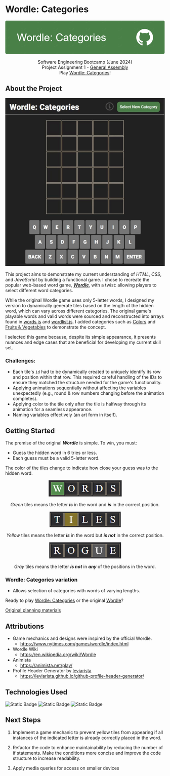
# Wordle: Categories

<div align="center">

![a green background banner with "Wordle: Categories" in white font to the left and white github logo to the right](./resources/github-header-image.png)

Software Engineering Bootcamp (June 2024)<br>
Project Assignment 1 - [General Assembly](https://generalassemb.ly/)<br>
Play [Wordle: Categories](https://jpham4801.github.io/wordle-game/)!

</div>

## About the Project

<div align="center"><img alt="Wordle category gameplay showing a 5x6 grid and on screen keyboard. The player guesses the word by typing letters and the game highlights the correct, misplaced, and invalid letters in each position." src="./resources/wordle_gameplay.gif"></div>

This project aims to demonstrate my current understanding of *HTML*, *CSS*, and *JavaScript* by building a functional game. I chose to recreate the popular web-based word game, ***[Wordle](https://www.nytimes.com/games/wordle/index.html)***, with a twist: allowing players to select different word categories.

While the original Wordle game uses only 5-letter words, I designed my version to dynamically generate tiles based on the length of the hidden word, which can vary across different categories. The original game's playable words and valid words were sourced and reconstructed into arrays found in [words.js](https://github.com/JPham4801/wordle-game/blob/main/js/words.js) and [wordlist.js](https://github.com/JPham4801/wordle-game/blob/main/js/wordlist.js). I added categories such as [Colors](https://github.com/JPham4801/wordle-game/blob/main/js/colors.js) and [Fruits & Vegetables](https://github.com/JPham4801/wordle-game/blob/main/js/fruitsAndVegetables.js) to demonstrate the concept.

I selected this game because, despite its simple appearance, it presents nuances and edge cases that are beneficial for developing my current skill set.

### Challenges:

- Each tile's `id` had to be dynamically created to uniquely identify its row and position within that row. This required careful handling of the IDs to ensure they matched the structure needed for the game's functionality.
- Applying animations sequentially without affecting the variables unexpectedly (e.g., round & row numbers changing before the animation completes).
- Applying color to the tile only after the tile is halfway through its animation for a seamless appearance.
- Naming variables effectively (an art form in itself).

## Getting Started
The premise of the original ***Wordle*** is simple. To win, you must:
- Guess the hidden word in 6 tries or less.
- Each guess must be a valid 5-letter word.

The color of the tiles change to indicate how close your guess was to the hidden word.

<div align="center">
<img alt="a row of wordle tiles showing the word 'WORDS'. The letter 'W' tile in the word is highlighted green" src="./resources/green-tile-example.png">

*Green* tiles means the letter ***is*** in the word and ***is*** in the correct position.

<img alt="a row of wordle tiles showing the word 'TILES'. The letter 'I' tile in the word is highlighted yellow" src="./resources/yellow-tile-example.png">

*Yellow* tiles means the letter ***is*** in the word but ***is not*** in the correct position.

<img alt="a row of wordle tiles showing the word 'ROGUE'. The letter 'U' tile in the word is highlighted gray" src="./resources/gray-tile-example.png">

*Gray* tiles means the letter ***is not*** in ***any*** of the positions in the word.
</div>

### Wordle: Categories variation

- Allows selection of categories with words of varying lengths.

Ready to play [Wordle: Categories](https://jpham4801.github.io/wordle-game/) or the original [Wordle](https://www.nytimes.com/games/wordle/index.html)?

[Original planning materials](https://github.com/JPham4801/wordle-game/blob/main/planning-material.md)

## Attributions

- Game mechanics and designs were inspired by the official Wordle.
    * https://www.nytimes.com/games/wordle/index.html
- Wordle Wiki
    * https://en.wikipedia.org/wiki/Wordle
- Animista
    * https://animista.net/play/
- Profile Header Generator by [leviarista](https://github.com/leviarista)
    * https://leviarista.github.io/github-profile-header-generator/

## Technologies Used

![Static Badge](https://img.shields.io/badge/JAVASCRIPT-yellow?style=for-the-badge&logo=javascript&logoColor=white&labelColor=black)
![Static Badge](https://img.shields.io/badge/HTML-green?style=for-the-badge&logo=HTML5&logoColor=white&labelColor=black)
![Static Badge](https://img.shields.io/badge/CSS-blue?style=for-the-badge&logo=CSS3&logoColor=white&labelColor=black)



## Next Steps

1. Implement a game mechanic to prevent yellow tiles from appearing if all instances of the indicated letter is already correctly placed in the word.

2. Refactor the code to enhance maintainability by reducing the number of if statements. Make the conditions more concise and improve the code structure to increase readability.

3. Apply media queries for access on smaller devices